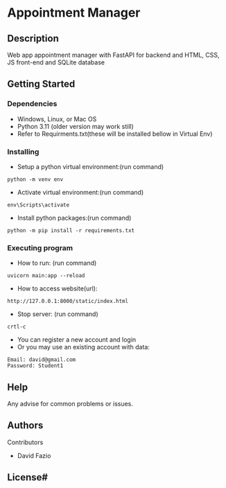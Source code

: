 # Appointment Manager

## Description

Web app appointment manager with FastAPI for backend and HTML, CSS, JS front-end and SQLite database

## Getting Started

### Dependencies

* Windows, Linux, or Mac OS
* Python 3.11 (older version may work still)
* Refer to Requirments.txt(these will be installed bellow in Virtual Env)

### Installing

* Setup a python virtual environment:(run command)
```
python -m venv env
```

* Activate virtual environment:(run command)
```
env\Scripts\activate
```
* Install python packages:(run command) 
```
python -m pip install -r requirements.txt
```
### Executing program

* How to run: (run command)
```
uvicorn main:app --reload
```
* How to access website(url):
```
http://127.0.0.1:8000/static/index.html
```
* Stop server: (run command)
```
crtl-c
```
* You can register a new account and login
* Or you may use an existing account with data:
```
Email: david@gmail.com
Password: Student1
```
## Help

Any advise for common problems or issues.


## Authors

Contributors
* David Fazio

## License# 